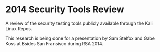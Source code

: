 # 2014 Security Tools Review

A review of the security testing tools publicly available through the Kali
Linux Repos. 

This research is being done for a presentation by Sam Stelfox and Gabe Koss at
Bsides San Fransisco during RSA 2014. 
